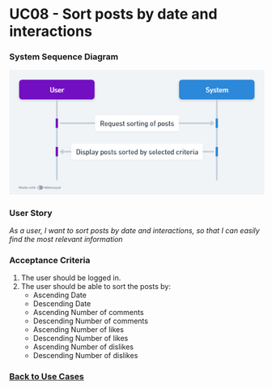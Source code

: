 # UC08 - Sort posts by date and interactions

### System Sequence Diagram

![UC08 SMD](01.Engineering/Sort%20Posts%20by%20Date%20and%20Interactions.png)

### User Story

_As a user, I want to sort posts by date and interactions, so that I can easily find the most relevant information_

### Acceptance Criteria

1. The user should be logged in.
2. The user should be able to sort the posts by:
    - Ascending Date
    - Descending Date
    - Ascending Number of comments
    - Descending Number of comments
    - Ascending Number of likes
    - Descending Number of likes
    - Ascending Number of dislikes
    - Descending Number of dislikes

### [Back to Use Cases](../README.md)
